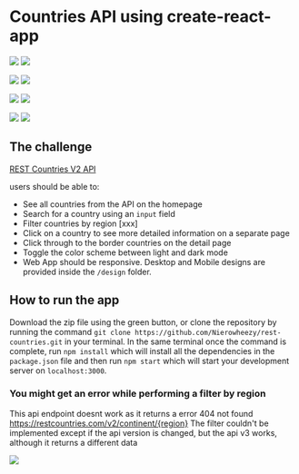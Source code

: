 # Countries API using create-react-app

![](Guide/design/desktop-design-home-dark.jpg)
![](Guide/design/desktop-design-detail-dark.jpg)

![](Guide/design/desktop-design-home-light.jpg)
![](Guide/design/desktop-design-detail-light.jpg)

![](Guide/design/mobile-design-home-light.jpg)
![](Guide/design/mobile-design-detail-light.jpg)

![](Guide/design/mobile-design-home-dark.jpg)
![](Guide/design/mobile-design-detail-dark.jpg)

## The challenge

[REST Countries V2 API](https://restcountries.com/#api-endpoints-v2)

users should be able to:

- See all countries from the API on the homepage
- Search for a country using an `input` field
- Filter countries by region [xxx]
- Click on a country to see more detailed information on a separate page
- Click through to the border countries on the detail page
- Toggle the color scheme between light and dark mode
- Web App should be responsive. Desktop and Mobile designs are provided inside the `/design` folder.

## How to run the app

Download the zip file using the green button, or clone the repository by running the command `git clone https://github.com/Nierowheezy/rest-countries.git` in your terminal.
In the same terminal once the command is complete, run `npm install` which will install all the dependencies in the `package.json` file and then run `npm start` which will start your development server on `localhost:3000`.

### You might get an error while performing a filter by region

This api endpoint doesnt work as it returns a error 404 not found https://restcountries.com/v2/continent/{region}
The filter couldn't be implemented except if the api version is changed, but the api v3 works, although it returns a different data

![](docs/images/filterbyregion.JPG)
